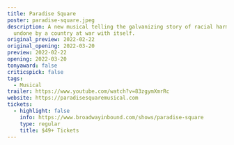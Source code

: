```yaml
---
title: Paradise Square
poster: paradise-square.jpeg
description: A new musical telling the galvanizing story of racial harmony
  undone by a country at war with itself.
original_preview: 2022-02-22
original_opening: 2022-03-20
preview: 2022-02-22
opening: 2022-03-20
tonyaward: false
criticspick: false
tags: 
  - Musical
trailer: https://www.youtube.com/watch?v=83zgymXmrRc
website: https://paradisesquaremusical.com
tickets:
  - highlight: false
    info: https://www.broadwayinbound.com/shows/paradise-square
    type: regular
    title: $49+ Tickets
---
```

